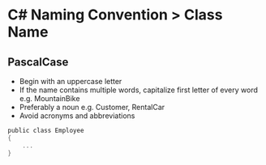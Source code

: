 # C# Naming Convention > Class Name

## PascalCase
- Begin with an uppercase letter
- If the name contains multiple words, capitalize first letter of every word e.g. MountainBike
- Preferably a noun e.g. Customer, RentalCar
- Avoid acronyms and abbreviations

```c#
public class Employee
{  
    ...  
}  
```
